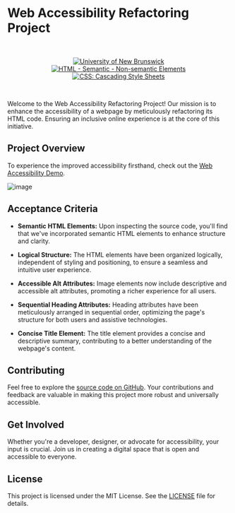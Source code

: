 # Web Accessibility Refactoring Project

<br/>
<p align="center">
    <a href="https://unb.ca/cel/bootcamps/coding.html">
        <img alt="University of New Brunswick" src="https://img.shields.io/static/v1.svg?label=bootcamp&message=UNB&color=red" /></a>
    <a href="https://developer.mozilla.org/en-US/docs/Web/HTML/Element" >
        <img alt="HTML - Semantic - Non-semantic Elements" src="https://img.shields.io/static/v1.svg?label=semantic&message=elements&color=blue" /></a>
    <a href="[https://developer.mozilla.org/en-US/docs/Web/CSS](https://developer.mozilla.org/en-US/docs/Web/CSS)" >
        <img alt="CSS: Cascading Style Sheets" src="https://img.shields.io/static/v1.svg?label=CSS&message=advanced&color=yellow" /></a>
</p>
<br/>

Welcome to the Web Accessibility Refactoring Project! Our mission is to enhance the accessibility of a webpage by meticulously refactoring its HTML code. Ensuring an inclusive online experience is at the core of this initiative.

## Project Overview

To experience the improved accessibility firsthand, check out the [Web Accessibility Demo][web-access-demo].

![image](https://github.com/naturuplift/web-accessibility/assets/23546356/67e89579-6a7b-4972-9c57-dfdff0da134f)

## Acceptance Criteria

- **Semantic HTML Elements:** Upon inspecting the source code, you'll find that we've incorporated semantic HTML elements to enhance structure and clarity.

- **Logical Structure:** The HTML elements have been organized logically, independent of styling and positioning, to ensure a seamless and intuitive user experience.

- **Accessible Alt Attributes:** Image elements now include descriptive and accessible alt attributes, promoting a richer experience for all users.

- **Sequential Heading Attributes:** Heading attributes have been meticulously arranged in sequential order, optimizing the page's structure for both users and assistive technologies.

- **Concise Title Element:** The title element provides a concise and descriptive summary, contributing to a better understanding of the webpage's content.

## Contributing

Feel free to explore the [source code on GitHub][source-code]. Your contributions and feedback are valuable in making this project more robust and universally accessible.

## Get Involved

Whether you're a developer, designer, or advocate for accessibility, your input is crucial. Join us in creating a digital space that is open and accessible to everyone.

## License

This project is licensed under the MIT License. See the [LICENSE][MIT] file for details.

[web-access-demo]: <https://naturuplift.github.io/web-accessibility/>
[source-code]: <https://github.com/naturuplift/web-accessibility/blob/main/index.html>
[MIT]: <https://github.com/naturuplift/web-accessibility/blob/main/LICENSE>
